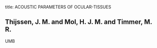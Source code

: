 title: ACOUSTIC PARAMETERS OF OCULAR-TISSUES

## Thijssen, J. M. and Mol, H. J. M. and Timmer, M. R.
UMB

